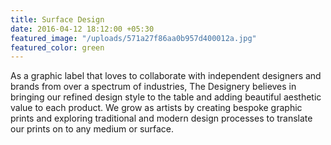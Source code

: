 ```yaml
---
title: Surface Design
date: 2016-04-12 18:12:00 +05:30
featured_image: "/uploads/571a27f86aa0b957d400012a.jpg"
featured_color: green
---
```


As a graphic label that loves to collaborate with independent designers and brands from over a spectrum of industries, The Designery believes in bringing our refined design style to the table and adding beautiful aesthetic value to each product. We grow as artists by creating bespoke graphic prints and exploring traditional and modern design processes to translate our prints on to any medium or surface.
